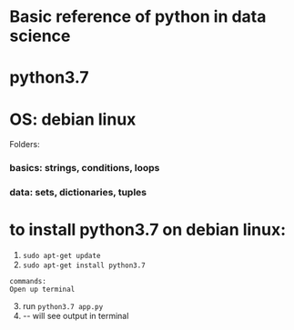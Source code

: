 # Basic reference of python in data science

# python3.7

# OS: debian linux

Folders:

### basics: strings, conditions, loops

### data: sets, dictionaries, tuples

# to install python3.7 on debian linux:

1. `sudo apt-get update`
2. `sudo apt-get install python3.7`

```
commands:
Open up terminal

```

3. run `python3.7 app.py`
4. -- will see output in terminal
